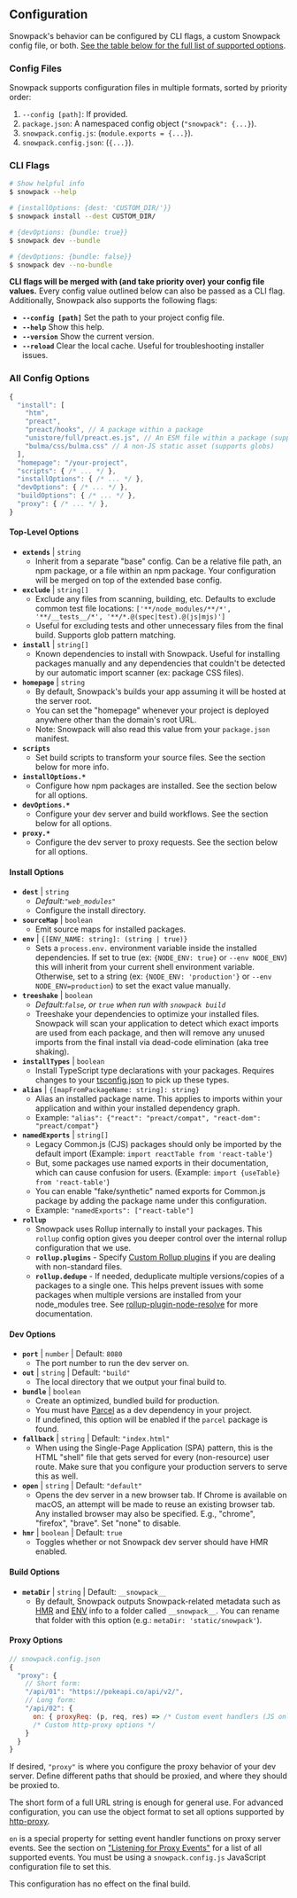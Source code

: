 ## Configuration

Snowpack's behavior can be configured by CLI flags, a custom Snowpack config file, or both. [See the table below for the full list of supported options](#configuration-options).

### Config Files

Snowpack supports configuration files in multiple formats, sorted by priority order:

1. `--config [path]`: If provided.
1. `package.json`: A namespaced config object (`"snowpack": {...}`).
1. `snowpack.config.js`: (`module.exports = {...}`).
1. `snowpack.config.json`: (`{...}`).

### CLI Flags

```bash
# Show helpful info
$ snowpack --help

# {installOptions: {dest: 'CUSTOM_DIR/'}}
$ snowpack install --dest CUSTOM_DIR/

# {devOptions: {bundle: true}}
$ snowpack dev --bundle

# {devOptions: {bundle: false}}
$ snowpack dev --no-bundle
```

**CLI flags will be merged with (and take priority over) your config file values.** Every config value outlined below can also be passed as a CLI flag. Additionally, Snowpack also supports the following flags:

- **`--config [path]`** Set the path to your project config file.
- **`--help`** Show this help.
- **`--version`** Show the current version. 
- **`--reload`** Clear the local cache. Useful for troubleshooting installer issues.


### All Config Options

```js
{
  "install": [
    "htm",
    "preact",
    "preact/hooks", // A package within a package
    "unistore/full/preact.es.js", // An ESM file within a package (supports globs)
    "bulma/css/bulma.css" // A non-JS static asset (supports globs)
  ],
  "homepage": "/your-project",
  "scripts": { /* ... */ },
  "installOptions": { /* ... */ },
  "devOptions": { /* ... */ },
  "buildOptions": { /* ... */ },
  "proxy": { /* ... */ },
}
```

#### Top-Level Options

- **`extends`** | `string`
  - Inherit from a separate "base" config. Can be a relative file path, an npm package, or a file within an npm package. Your configuration will be merged on top of the extended base config.
- **`exclude`** | `string[]`
  - Exclude any files from scanning, building, etc. Defaults to exclude common test file locations: `['**/node_modules/**/*', '**/__tests__/*', '**/*.@(spec|test).@(js|mjs)']`
  - Useful for excluding tests and other unnecessary files from the final build. Supports glob pattern matching. 
- **`install`** | `string[]`
  - Known dependencies to install with Snowpack. Useful for installing packages manually and any dependencies that couldn't be detected by our automatic import scanner (ex: package CSS files).
- **`homepage`** | `string`
  - By default, Snowpack's builds your app assuming it will be hosted at the server root.
  - You can set the "homepage" whenever your project is deployed anywhere other than the domain's root URL.
  - Note: Snowpack will also read this value from your `package.json` manifest.
- **`scripts`**
  - Set build scripts to transform your source files. See the section below for more info.
- **`installOptions.*`**
  - Configure how npm packages are installed. See the section below for all options.
- **`devOptions.*`**
  - Configure your dev server and build workflows. See the section below for all options.
- **`proxy.*`**
  - Configure the dev server to proxy requests. See the section below for all options.

#### Install Options

- **`dest`** | `string`
  - *Default:`"web_modules"`*
  - Configure the install directory.
- **`sourceMap`** | `boolean`  
  - Emit source maps for installed packages.
- **`env`** | `{[ENV_NAME: string]: (string | true)}`
  - Sets a `process.env.` environment variable inside the installed dependencies. If set to true (ex: `{NODE_ENV: true}` or `--env NODE_ENV`) this will inherit from your current shell environment variable. Otherwise, set to a string (ex: `{NODE_ENV: 'production'}` or `--env NODE_ENV=production`) to set the exact value manually.
- **`treeshake`** | `boolean`
  - *Default:`false`, or `true` when run with `snowpack build`*
  - Treeshake your dependencies to optimize your installed files. Snowpack will scan your application to detect which exact imports are used from each package, and then will remove any unused imports from the final install via dead-code elimination (aka tree shaking).
- **`installTypes`** | `boolean`
  - Install TypeScript type declarations with your packages. Requires changes to your [tsconfig.json](#TypeScript) to pick up these types. 
- **`alias`** | `{[mapFromPackageName: string]: string}`
  - Alias an installed package name. This applies to imports within your application and within your installed dependency graph. 
  - Example: `"alias": {"react": "preact/compat", "react-dom": "preact/compat"}`
- **`namedExports`** | `string[]` 
  - Legacy Common.js (CJS) packages should only be imported by the default import (Example: `import reactTable from 'react-table'`)
  - But, some packages use named exports in their documentation, which can cause confusion for users. (Example: `import {useTable} from 'react-table'`)
  - You can enable "fake/synthetic" named exports for Common.js package by adding the package name under this configuration.
  - Example: `"namedExports": ["react-table"]`
- **`rollup`**
  - Snowpack uses Rollup internally to install your packages. This `rollup` config option gives you deeper control over the internal rollup configuration that we use. 
  - **`rollup.plugins`** - Specify [Custom Rollup plugins](#installing-non-js-packages) if you are dealing with non-standard files.
  - **`rollup.dedupe`** - If needed, deduplicate multiple versions/copies of a packages to a single one. This helps prevent issues with some packages when multiple versions are installed from your node_modules tree. See [rollup-plugin-node-resolve](https://github.com/rollup/plugins/tree/master/packages/node-resolve#usage) for more documentation.

#### Dev Options

- **`port`** | `number` | Default: `8080`
  - The port number to run the dev server on.
- **`out`** | `string` | Default: `"build"`
  - The local directory that we output your final build to.
- **`bundle`** | `boolean`
  - Create an optimized, bundled build for production. 
  - You must have [Parcel](https://parceljs.org/) as a dev dependency in your project.
  - If undefined, this option will be enabled if the `parcel` package is found.
- **`fallback`** | `string` | Default: `"index.html"`
  - When using the Single-Page Application (SPA) pattern, this is the HTML "shell" file that gets served for every (non-resource) user route. Make sure that you configure your production servers to serve this as well.
- **`open`** | `string` | Default: `"default"`
  - Opens the dev server in a new browser tab. If Chrome is available on macOS, an attempt will be made to reuse an existing browser tab. Any installed browser may also be specified. E.g., "chrome", "firefox", "brave". Set "none" to disable.
- **`hmr`** | `boolean` | Default: `true`
  - Toggles whether or not Snowpack dev server should have HMR enabled.

#### Build Options

- **`metaDir`** | `string` | Default: `__snowpack__`
  - By default, Snowpack outputs Snowpack-related metadata such as [HMR](#hot-module-replacement) and [ENV](#environment-variables) info to a folder called `__snowpack__`. You can rename that folder with this option (e.g.: `metaDir: 'static/snowpack'`).

#### Proxy Options

```js
// snowpack.config.json
{
  "proxy": {
    // Short form:
    "/api/01": "https://pokeapi.co/api/v2/",
    // Long form:
    "/api/02": { 
      on: { proxyReq: (p, req, res) => /* Custom event handlers (JS only) */ },
      /* Custom http-proxy options */
    }
  }
}
```

If desired, `"proxy"` is where you configure the proxy behavior of your dev server. Define different paths that should be proxied, and where they should be proxied to. 

The short form of a full URL string is enough for general use. For advanced configuration, you can use the object format to set all options supported by [http-proxy](https://github.com/http-party/node-http-proxy).

`on` is a special property for setting event handler functions on proxy server events. See the section on ["Listening for Proxy Events"](https://github.com/http-party/node-http-proxy#listening-for-proxy-events) for a list of all supported events. You must be using a `snowpack.config.js` JavaScript configuration file to set this.

This configuration has no effect on the final build.
